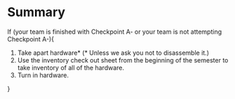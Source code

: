 



# Summary

If (your team is finished with Checkpoint A- or your team is not attempting Checkpoint A-){
  1. Take apart hardware* (\* Unless we ask you not to disassemble it.)
  3. Use the inventory check out sheet from the beginning of the semester to take inventory of all of the hardware.
  4. Turn in hardware.
  
  }
